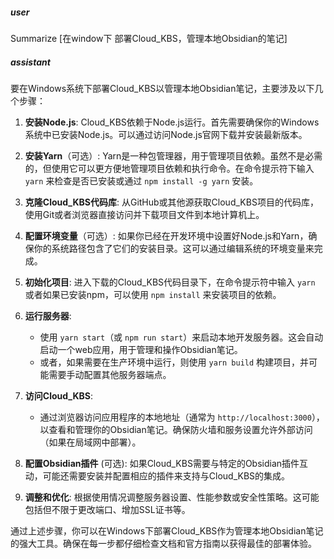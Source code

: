 ##### user
Summarize [在window下 部署Cloud_KBS，管理本地Obsidian的笔记]

##### assistant
要在Windows系统下部署Cloud_KBS以管理本地Obsidian笔记，主要涉及以下几个步骤：

1. **安装Node.js**: Cloud_KBS依赖于Node.js运行。首先需要确保你的Windows系统中已安装Node.js。可以通过访问Node.js官网下载并安装最新版本。

2. **安装Yarn**（可选）: Yarn是一种包管理器，用于管理项目依赖。虽然不是必需的，但使用它可以更方便地管理项目依赖和执行命令。在命令提示符下输入 `yarn` 来检查是否已安装或通过 `npm install -g yarn` 安装。

3. **克隆Cloud_KBS代码库**: 从GitHub或其他源获取Cloud_KBS项目的代码库，使用Git或者浏览器直接访问并下载项目文件到本地计算机上。

4. **配置环境变量**（可选）: 如果你已经在开发环境中设置好Node.js和Yarn，确保你的系统路径包含了它们的安装目录。这可以通过编辑系统的环境变量来完成。

5. **初始化项目**: 进入下载的Cloud_KBS代码目录下，在命令提示符中输入 `yarn` 或者如果已安装npm，可以使用 `npm install` 来安装项目的依赖。

6. **运行服务器**:
   - 使用 `yarn start`（或 `npm run start`）来启动本地开发服务器。这会自动启动一个web应用，用于管理和操作Obsidian笔记。
   - 或者，如果需要在生产环境中运行，则使用 `yarn build` 构建项目，并可能需要手动配置其他服务器端点。

7. **访问Cloud_KBS**:
   - 通过浏览器访问应用程序的本地地址（通常为 `http://localhost:3000`），以查看和管理你的Obsidian笔记。确保防火墙和服务设置允许外部访问（如果在局域网中部署）。

8. **配置Obsidian插件** (可选): 如果Cloud_KBS需要与特定的Obsidian插件互动，可能还需要安装并配置相应的插件来支持与Cloud_KBS的集成。

9. **调整和优化**: 根据使用情况调整服务器设置、性能参数或安全性策略。这可能包括但不限于更改端口、增加SSL证书等。

通过上述步骤，你可以在Windows下部署Cloud_KBS作为管理本地Obsidian笔记的强大工具。确保在每一步都仔细检查文档和官方指南以获得最佳的部署体验。